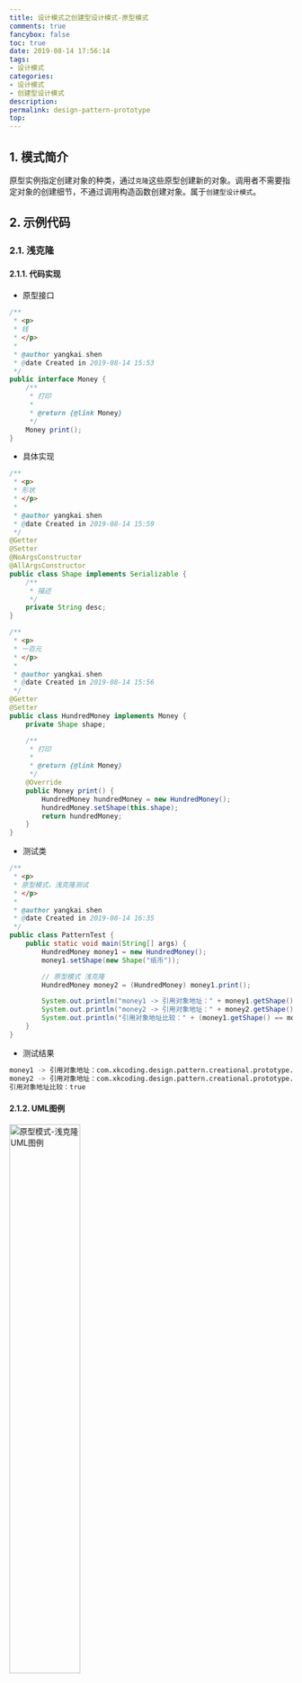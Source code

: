```yaml
---
title: 设计模式之创建型设计模式-原型模式
comments: true
fancybox: false
toc: true
date: 2019-08-14 17:56:14
tags:
- 设计模式
categories:
- 设计模式
- 创建型设计模式
description:
permalink: design-pattern-prototype
top:
---
```

## 1. 模式简介

原型实例指定创建对象的种类，通过`克隆`这些原型创建新的对象。调用者不需要指定对象的创建细节，不通过调用构造函数创建对象。属于`创建型设计模式`。

<!--more-->

## 2. 示例代码

### 2.1. 浅克隆

#### 2.1.1. 代码实现

- 原型接口

```java
/**
 * <p>
 * 钱
 * </p>
 *
 * @author yangkai.shen
 * @date Created in 2019-08-14 15:53
 */
public interface Money {
    /**
     * 打印
     *
     * @return {@link Money}
     */
    Money print();
}
```

- 具体实现

```java
/**
 * <p>
 * 形状
 * </p>
 *
 * @author yangkai.shen
 * @date Created in 2019-08-14 15:59
 */
@Getter
@Setter
@NoArgsConstructor
@AllArgsConstructor
public class Shape implements Serializable {
    /**
     * 描述
     */
    private String desc;
}

/**
 * <p>
 * 一百元
 * </p>
 *
 * @author yangkai.shen
 * @date Created in 2019-08-14 15:56
 */
@Getter
@Setter
public class HundredMoney implements Money {
    private Shape shape;

    /**
     * 打印
     *
     * @return {@link Money}
     */
    @Override
    public Money print() {
        HundredMoney hundredMoney = new HundredMoney();
        hundredMoney.setShape(this.shape);
        return hundredMoney;
    }
}
```

- 测试类

```java
/**
 * <p>
 * 原型模式，浅克隆测试
 * </p>
 *
 * @author yangkai.shen
 * @date Created in 2019-08-14 16:35
 */
public class PatternTest {
    public static void main(String[] args) {
        HundredMoney money1 = new HundredMoney();
        money1.setShape(new Shape("纸币"));

        // 原型模式 浅克隆
        HundredMoney money2 = (HundredMoney) money1.print();

        System.out.println("money1 -> 引用对象地址：" + money1.getShape());
        System.out.println("money2 -> 引用对象地址：" + money2.getShape());
        System.out.println("引用对象地址比较：" + (money1.getShape() == money2.getShape()));
    }
}
```

- 测试结果

```bash
money1 -> 引用对象地址：com.xkcoding.design.pattern.creational.prototype.Shape@1d44bcfa
money2 -> 引用对象地址：com.xkcoding.design.pattern.creational.prototype.Shape@1d44bcfa
引用对象地址比较：true
```

#### 2.1.2. UML图例

<img src="https://static.xkcoding.com/blog/2019-08-19-prototype-shallowclone-uml.png" width="50%" alt="原型模式-浅克隆UML图例"/>

### 2.2. 深克隆

> 深克隆一定需要实现 `Serializable` 接口

#### 2.2.1. 代码实现

- 原型接口

```java
/**
 * <p>
 * 钱
 * </p>
 *
 * @author yangkai.shen
 * @date Created in 2019-08-14 15:53
 */
public interface Money {
    /**
     * 打印
     *
     * @return {@link Money}
     */
    Money print();
}
```

- 具体实现

```java
/**
 * <p>
 * 形状
 * </p>
 *
 * @author yangkai.shen
 * @date Created in 2019-08-14 15:59
 */
@Getter
@Setter
@NoArgsConstructor
@AllArgsConstructor
public class Shape implements Serializable {
    /**
     * 描述
     */
    private String desc;
}

/**
 * <p>
 * 一百元
 * </p>
 *
 * @author yangkai.shen
 * @date Created in 2019-08-14 15:56
 */
@Getter
@Setter
public class HundredMoney implements Money, Cloneable, Serializable {
    private Shape shape;

    /**
     * 打印
     *
     * @return {@link Money}
     */
    @Override
    public Money print() {
        return (Money) this.clone();
    }

    @Override
    protected Object clone() {
        return this.deepClone();
    }

    @SneakyThrows
    private Object deepClone() {
        @Cleanup ByteArrayOutputStream bos = new ByteArrayOutputStream();
        @Cleanup ObjectOutputStream oos = new ObjectOutputStream(bos);
        oos.writeObject(this);

        @Cleanup ByteArrayInputStream bis = new ByteArrayInputStream(bos.toByteArray());
        @Cleanup ObjectInputStream ois = new ObjectInputStream(bis);

        return ois.readObject();
    }

}
```

- 测试类

```java
/**
 * <p>
 * 原型模式，深克隆测试，注意所有引用对象均需要实现 {@link java.io.Serializable} 接口
 * </p>
 *
 * @author yangkai.shen
 * @date Created in 2019-08-14 17:29
 */
public class PatternTest {
    public static void main(String[] args) {
        HundredMoney money1 = new HundredMoney();
        money1.setShape(new Shape("纸币"));

        // 原型模式 深克隆
        HundredMoney money2 = (HundredMoney) money1.print();

        System.out.println("money1 -> 引用对象地址：" + money1.getShape());
        System.out.println("money2 -> 引用对象地址：" + money2.getShape());
        System.out.println("引用对象地址比较：" + (money1.getShape() == money2.getShape()));
    }
}
```

- 测试结果

```bash
money1 -> 引用对象地址：com.xkcoding.design.pattern.creational.prototype.Shape@355da254
money2 -> 引用对象地址：com.xkcoding.design.pattern.creational.prototype.Shape@12edcd21
引用对象地址比较：false
```

#### 2.2.2. UML图例

<img src="https://static.xkcoding.com/blog/2019-08-19-prototype-deepclone-uml.png" width="50%" alt="原型模式-深克隆UML图例"/>



## 3. 应用

```java
// BeanUtils.copyProperties()

// JSON.parseObject()

// Guava copy 的工具类

// spring 中的 scope = "prototype" 就是通过加载 Spring 容器中的对象模板，复制出多实例的

// JDK 中 Arrays.copyOf()
```

## 4. 场景

- 类初始化消耗资源较多
- 创建对象的时候步骤繁琐（数据准备、访问权限等初始化）
- 构造函数复杂
- 循环体重创建大量对象

## 6. 优缺点

**优点：** 原型模式性能比直接new一个对象性能高；简化了创建过程

**缺点：** 必须配备克隆（或者可拷贝）方法；对克隆复杂对象或者对克隆出的对象进行复杂改造时，容易带来风险；`浅克隆` 和 `深克隆` 要运用得当

## 7. 完整代码地址

https://github.com/xkcoding/design-pattern/tree/master/src/main/java/com/xkcoding/design/pattern/creational/prototype

